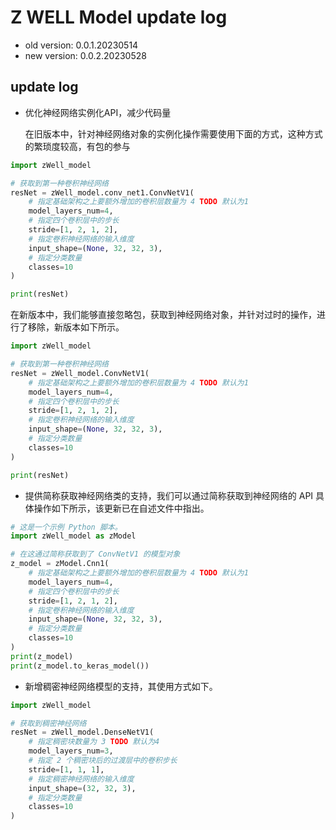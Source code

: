 # Z WELL Model update log

* old version: 0.0.1.20230514
* new version: 0.0.2.20230528

## update log

* 优化神经网络实例化API，减少代码量

  在旧版本中，针对神经网络对象的实例化操作需要使用下面的方式，这种方式的繁琐度较高，有包的参与

```python
import zWell_model

# 获取到第一种卷积神经网络
resNet = zWell_model.conv_net1.ConvNetV1(
    # 指定基础架构之上要额外增加的卷积层数量为 4 TODO 默认为1
    model_layers_num=4,
    # 指定四个卷积层中的步长
    stride=[1, 2, 1, 2],
    # 指定卷积神经网络的输入维度
    input_shape=(None, 32, 32, 3),
    # 指定分类数量
    classes=10
)

print(resNet)
```

在新版本中，我们能够直接忽略包，获取到神经网络对象，并针对过时的操作，进行了移除，新版本如下所示。

```python
import zWell_model

# 获取到第一种卷积神经网络
resNet = zWell_model.ConvNetV1(
    # 指定基础架构之上要额外增加的卷积层数量为 4 TODO 默认为1
    model_layers_num=4,
    # 指定四个卷积层中的步长
    stride=[1, 2, 1, 2],
    # 指定卷积神经网络的输入维度
    input_shape=(None, 32, 32, 3),
    # 指定分类数量
    classes=10
)

print(resNet)
```

* 提供简称获取神经网络类的支持，我们可以通过简称获取到神经网络的 API 具体操作如下所示，该更新已在自述文件中指出。

```python
# 这是一个示例 Python 脚本。
import zWell_model as zModel

# 在这通过简称获取到了 ConvNetV1 的模型对象
z_model = zModel.Cnn1(
    # 指定基础架构之上要额外增加的卷积层数量为 4 TODO 默认为1
    model_layers_num=4,
    # 指定四个卷积层中的步长
    stride=[1, 2, 1, 2],
    # 指定卷积神经网络的输入维度
    input_shape=(None, 32, 32, 3),
    # 指定分类数量
    classes=10
)
print(z_model)
print(z_model.to_keras_model())
```

* 新增稠密神经网络模型的支持，其使用方式如下。

```python
import zWell_model

# 获取到稠密神经网络
resNet = zWell_model.DenseNetV1(
    # 指定稠密块数量为 3 TODO 默认为4
    model_layers_num=3,
    # 指定 2 个稠密块后的过渡层中的卷积步长
    stride=[1, 1, 1],
    # 指定稠密神经网络的输入维度
    input_shape=(32, 32, 3),
    # 指定分类数量
    classes=10
)
```
